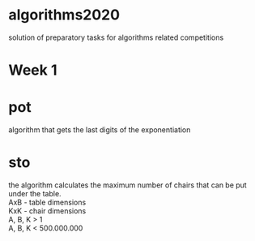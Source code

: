 # algorithms2020
solution of preparatory tasks for algorithms related competitions
# Week 1
# pot
algorithm that gets the last digits of the exponentiation
# sto
the algorithm calculates the maximum number of chairs that can be put under the table.  
AxB - table dimensions  
KxK - chair dimensions  
A, B, K > 1  
A, B, K < 500.000.000  
